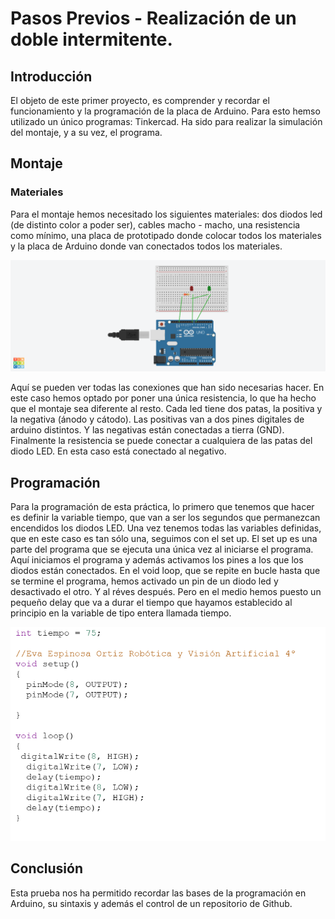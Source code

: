 # Pasos Previos - Realización de un doble intermitente.
## Introducción
El objeto de este primer proyecto, es comprender y recordar el funcionamiento y la programación de la placa de Arduino. Para esto hemso utilizado un único programas: Tinkercad. Ha sido para realizar la simulación del montaje, y a su vez, el programa. 

## Montaje
### Materiales
Para el montaje hemos necesitado los siguientes materiales: dos diodos led (de distinto color a poder ser), cables macho - macho, una resistencia como mínimo, una placa de prototipado donde colocar todos los materiales y la placa de Arduino donde van conectados todos los materiales.


![Montaje TinkerCad](imagenesproyecto1/Montaje1.png)

Aquí se pueden ver todas las conexiones que han sido necesarias hacer. En este caso hemos optado por poner una única resistencia, lo que ha hecho que el montaje sea diferente al resto. Cada led tiene dos patas, la positiva y la negativa (ánodo y cátodo). Las positivas van a dos pines digitales de arduino distintos. Y las negativas están conectadas a tierra (GND). Finalmente la resistencia se puede conectar a cualquiera de las patas del diodo LED. En esta caso está conectado al negativo.

## Programación 
Para la programación de esta práctica, lo primero que tenemos que hacer es definir la variable tiempo, que van a ser los segundos que permanezcan encendidos los diodos LED. Una vez tenemos todas las variables definidas, que en este caso es tan sólo una, seguimos con el set up. El set up es una parte del programa que se ejecuta una única vez al iniciarse el programa. Aquí iniciamos el programa y además activamos los pines a los que los diodos están conectados. En el void loop, que se repite en bucle hasta que se termine el programa, hemos activado un pin de un diodo led y desactivado el otro. Y al réves después. Pero en el medio hemos puesto un pequeño delay que va a durar el tiempo que hayamos establecido al principio en la variable de tipo entera llamada tiempo. 

![Programa.](imagenesproyecto1/programa.png) 

## Conclusión
Esta prueba nos ha permitido recordar las bases de la programación en Arduino, su sintaxis y además el control de un repositorio de Github. 
